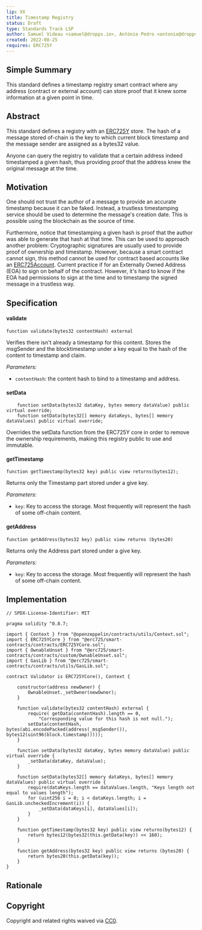 ```yaml
---
lip: XX
title: Timestamp Registry
status: Draft
type: Standards Track LSP
author: Samuel Videau <samuel@dropps.io>, António Pedro <antonio@dropps.io>
created: 2022-08-25
requires: ERC725Y
---
```


## Simple Summary

This standard defines a timestamp registry smart contract where any address (contract or external account) can store proof that it knew some information at a given point in time.

## Abstract

This standard defines a registry with an [ERC725Y](https://github.com/ethereum/EIPs/blob/master/EIPS/eip-725.md#erc725y) store. The hash of a message stored of-chain is the key to which current block timestamp and the message sender are assigned as a bytes32 value.

Anyone can query the registry to validate that a certain address indeed timestamped a given hash, thus providing proof that the address knew the original message at the time.

## Motivation

One should not trust the author of a message to provide an accurate timestamp because it can be faked. Instead, a trustless timestamping service should be used to determine the message's creation date. This is possible using the blockchain as the source of time.

Furthermore, notice that timestamping a given hash is proof that the author was able to generate that hash at that time. This can be used to approach another problem: Cryptographic signatures are usually used to provide proof of ownership and timestamp. However, because a smart contract cannot sign, this method cannot be used for contract based accounts like an [ERC725Account](https://github.com/lukso-network/LIPs/blob/main/LSPs/LSP-0-ERC725Account.md). Current practice if for an Externally Owned Address (EOA) to sign on behalf of the contract. However, it's hard to know if the EOA had permissions to sign at the time and to timestamp the signed message in a trustless way.

## Specification

#### validate

```solidity
function validate(bytes32 contentHash) external
```

Verifies there isn't already a timestamp for this content. Stores the msgSender and the blocktimestamp under a key equal to the hash of the content to timestamp and claim.

_Parameters:_

- `contentHash`: the content hash to bind to a timestamp and address.

#### setData

```solidity
    function setData(bytes32 dataKey, bytes memory dataValue) public virtual override;
    function setData(bytes32[] memory dataKeys, bytes[] memory dataValues) public virtual override;
```

Overrides the setData function from the ERC725Y core in order to remove the ownership requirements, making this registry public to use and immutable.

#### getTimestamp

```solidity
function getTimestamp(bytes32 key) public view returns(bytes12);
```

Returns only the Timestamp part stored under a give key.

_Parameters:_

- `key`: Key to access the storage. Most frequently will represent the hash of some off-chain content.

#### getAddress

```solidity
function getAddress(bytes32 key) public view returns (bytes20)
```

Returns only the Address part stored under a give key.

_Parameters:_

- `key`: Key to access the storage. Most frequently will represent the hash of some off-chain content.

## Implementation

```solidity
// SPDX-License-Identifier: MIT

pragma solidity ^0.8.7;

import { Context } from "@openzeppelin/contracts/utils/Context.sol";
import { ERC725YCore } from "@erc725/smart-contracts/contracts/ERC725YCore.sol";
import { OwnableUnset } from "@erc725/smart-contracts/contracts/custom/OwnableUnset.sol";
import { GasLib } from "@erc725/smart-contracts/contracts/utils/GasLib.sol";

contract Validator is ERC725YCore(), Context {

    constructor(address newOwner) {
        OwnableUnset._setOwner(newOwner);
    }

    function validate(bytes32 contentHash) external {
        require( getData(contentHash).length == 0,
            "Corresponding value for this hash is not null.");
        setData(contentHash, bytes(abi.encodePacked(address(_msgSender()), bytes12(uint96(block.timestamp)))));
    }

    function setData(bytes32 dataKey, bytes memory dataValue) public virtual override {
        _setData(dataKey, dataValue);
    }

    function setData(bytes32[] memory dataKeys, bytes[] memory dataValues) public virtual override {
        require(dataKeys.length == dataValues.length, "Keys length not equal to values length");
        for (uint256 i = 0; i < dataKeys.length; i = GasLib.uncheckedIncrement(i)) {
            _setData(dataKeys[i], dataValues[i]);
        }
    }

    function getTimestamp(bytes32 key) public view returns(bytes12) {
        return bytes12(bytes32(this.getData(key)) << 160);
    }

    function getAddress(bytes32 key) public view returns (bytes20) {
        return bytes20(this.getData(key));
    }
}
```

## Rationale

## Copyright

Copyright and related rights waived via [CC0](https://creativecommons.org/publicdomain/zero/1.0/).
